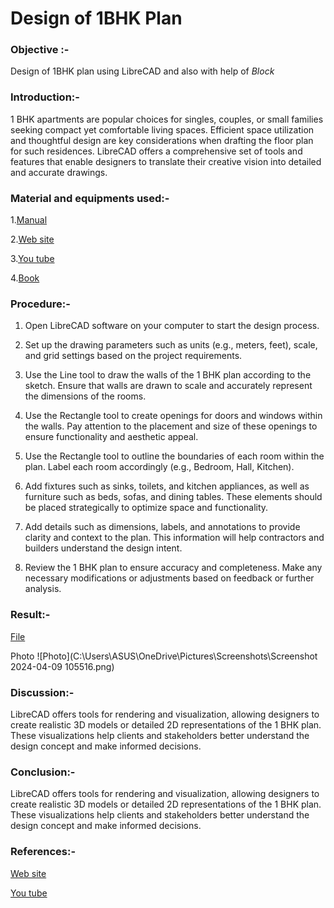 # Design of 1BHK Plan
### Objective :- 
Design of 1BHK plan using LibreCAD and also with help of _Block_
### Introduction:-
1 BHK apartments are popular choices for singles, couples, or small families seeking compact yet comfortable living spaces. Efficient space utilization and thoughtful design are key considerations when drafting the floor plan for such residences. LibreCAD offers a comprehensive set of tools and features that enable designers to translate their creative vision into detailed and accurate drawings.
### Material and equipments used:-
1.[Manual](https://docs.librecad.org/en/latest/)

2.[Web site](https://forum.librecad.org/LibreCAD-Floor-Plan-Tutorial-COMPLETE-td5721168.html)

3.[You tube](https://www.youtube.com/watch?v=uaZ4MuXcu8s)

4.[Book]()
### Procedure:-
1. Open LibreCAD software on your computer to start the design process.

2. Set up the drawing parameters such as units (e.g., meters, feet), scale, and grid settings based on the project requirements.

3. Use the Line tool to draw the walls of the 1 BHK plan according to the sketch. Ensure that walls are drawn to scale and accurately represent the dimensions of the rooms.

4. Use the Rectangle tool to create openings for doors and windows within the walls. Pay attention to the placement and size of these openings to ensure functionality and aesthetic appeal.

5. Use the Rectangle tool to outline the boundaries of each room within the plan. Label each room accordingly (e.g., Bedroom, Hall, Kitchen).

6. Add fixtures such as sinks, toilets, and kitchen appliances, as well as furniture such as beds, sofas, and dining tables. These elements should be placed strategically to optimize space and functionality.

7. Add details such as dimensions, labels, and annotations to provide clarity and context to the plan. This information will help contractors and builders understand the design intent.

8. Review the 1 BHK plan to ensure accuracy and completeness. Make any necessary modifications or adjustments based on feedback or further analysis.
 
### Result:-
[File](https://github.com/naveenkpareek/CADBIM/blob/main/2114039/libracad/Introduction%20to%20LibraCAD%20interface.dxf)

Photo
![Photo](C:\Users\ASUS\OneDrive\Pictures\Screenshots\Screenshot 2024-04-09 105516.png)
 
### Discussion:-
LibreCAD offers tools for rendering and visualization, allowing designers to create realistic 3D models or detailed 2D representations of the 1 BHK plan. These visualizations help clients and stakeholders better understand the design concept and make informed decisions.
### Conclusion:-
LibreCAD offers tools for rendering and visualization, allowing designers to create realistic 3D models or detailed 2D representations of the 1 BHK plan. These visualizations help clients and stakeholders better understand the design concept and make informed decisions.
### References:-
[Web site](https://forum.librecad.org/LibreCAD-Floor-Plan-Tutorial-COMPLETE-td5721168.html)

[You tube](https://www.youtube.com/watch?v=uaZ4MuXcu8s)